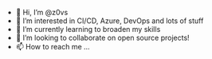 - 👋 Hi, I’m @z0vs
- 👀 I’m interested in CI/CD, Azure, DevOps and lots of stuff
- 🌱 I’m currently learning to broaden my skills
- 💞️ I’m looking to collaborate on open source projects!
- 📫 How to reach me ...
